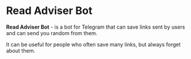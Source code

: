 # Read Adviser Bot

**Read Adviser Bot** - is a bot for Telegram that can save links sent by users and can send you random from them.

It can be useful for people who often save many links, but always forget about them.